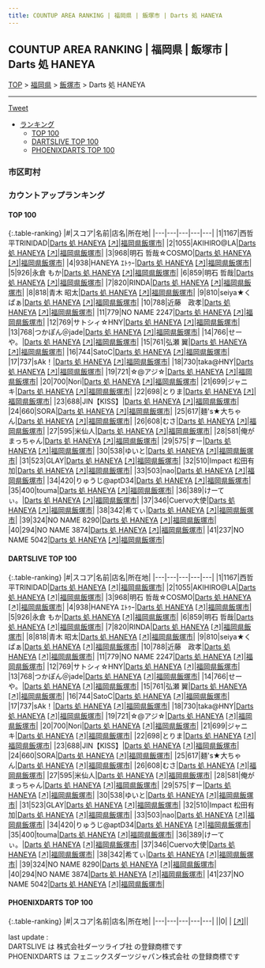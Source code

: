 ```yaml
---
title: COUNTUP AREA RANKING | 福岡県 | 飯塚市 | Darts 処 HANEYA
---
```

## COUNTUP AREA RANKING | 福岡県 | 飯塚市 | Darts 処 HANEYA

[TOP](/darts/rank/) > [福岡県](/darts/rank/福岡県/) > [飯塚市](/darts/rank/福岡県/飯塚市/) > Darts 処 HANEYA

___

<a href="https://twitter.com/share?ref_src=twsrc%5Etfw" data-text="COUNTUP AREA RANKING | 福岡県飯塚市Darts 処 HANEYA" class="twitter-share-button" data-hashtags="DARTSLIVE,PHOENIXDARTS,darts,ダーツ" data-show-count="false">Tweet</a>

* [ランキング](#カウントアップランキング)
    * [TOP 100](#top-100)
    * [DARTSLIVE TOP 100](#dartslive-top-100)
    * [PHOENIXDARTS TOP 100](#phoenixdarts-top-100)

### 市区町村

<ul>

</ul>

### カウントアップランキング

#### TOP 100



{:.table-ranking}
|#|スコア|名前|店名|所在地|
|---|---|---|---|---|
|1|1167|<span class="rank-name-dl">西哲平TRINIDAD</span>|<a href="/darts/rank/shops/32cfc5423f82cad30d9b047a20a7ba1e.html">Darts 処 HANEYA</a> <a href="https://search.dartslive.com/jp/shop/32cfc5423f82cad30d9b047a20a7ba1e">[↗]</a>|<a href="/darts/rank/福岡県/飯塚市">福岡県飯塚市</a>|
|2|1055|<span class="rank-name-dl">AKIHIRO@LA</span>|<a href="/darts/rank/shops/32cfc5423f82cad30d9b047a20a7ba1e.html">Darts 処 HANEYA</a> <a href="https://search.dartslive.com/jp/shop/32cfc5423f82cad30d9b047a20a7ba1e">[↗]</a>|<a href="/darts/rank/福岡県/飯塚市">福岡県飯塚市</a>|
|3|968|<span class="rank-name-dl">明石 哲哉☆COSMO</span>|<a href="/darts/rank/shops/32cfc5423f82cad30d9b047a20a7ba1e.html">Darts 処 HANEYA</a> <a href="https://search.dartslive.com/jp/shop/32cfc5423f82cad30d9b047a20a7ba1e">[↗]</a>|<a href="/darts/rank/福岡県/飯塚市">福岡県飯塚市</a>|
|4|938|<span class="rank-name-dl">HANEYA ｴﾄｩｰ</span>|<a href="/darts/rank/shops/32cfc5423f82cad30d9b047a20a7ba1e.html">Darts 処 HANEYA</a> <a href="https://search.dartslive.com/jp/shop/32cfc5423f82cad30d9b047a20a7ba1e">[↗]</a>|<a href="/darts/rank/福岡県/飯塚市">福岡県飯塚市</a>|
|5|926|<span class="rank-name-dl">永倉 もか</span>|<a href="/darts/rank/shops/32cfc5423f82cad30d9b047a20a7ba1e.html">Darts 処 HANEYA</a> <a href="https://search.dartslive.com/jp/shop/32cfc5423f82cad30d9b047a20a7ba1e">[↗]</a>|<a href="/darts/rank/福岡県/飯塚市">福岡県飯塚市</a>|
|6|859|<span class="rank-name-dl">明石 哲哉</span>|<a href="/darts/rank/shops/32cfc5423f82cad30d9b047a20a7ba1e.html">Darts 処 HANEYA</a> <a href="https://search.dartslive.com/jp/shop/32cfc5423f82cad30d9b047a20a7ba1e">[↗]</a>|<a href="/darts/rank/福岡県/飯塚市">福岡県飯塚市</a>|
|7|820|<span class="rank-name-dl">RINDA</span>|<a href="/darts/rank/shops/32cfc5423f82cad30d9b047a20a7ba1e.html">Darts 処 HANEYA</a> <a href="https://search.dartslive.com/jp/shop/32cfc5423f82cad30d9b047a20a7ba1e">[↗]</a>|<a href="/darts/rank/福岡県/飯塚市">福岡県飯塚市</a>|
|8|818|<span class="rank-name-dl">青木 昭太</span>|<a href="/darts/rank/shops/32cfc5423f82cad30d9b047a20a7ba1e.html">Darts 処 HANEYA</a> <a href="https://search.dartslive.com/jp/shop/32cfc5423f82cad30d9b047a20a7ba1e">[↗]</a>|<a href="/darts/rank/福岡県/飯塚市">福岡県飯塚市</a>|
|9|810|<span class="rank-name-dl">seiya★くぱぁ</span>|<a href="/darts/rank/shops/32cfc5423f82cad30d9b047a20a7ba1e.html">Darts 処 HANEYA</a> <a href="https://search.dartslive.com/jp/shop/32cfc5423f82cad30d9b047a20a7ba1e">[↗]</a>|<a href="/darts/rank/福岡県/飯塚市">福岡県飯塚市</a>|
|10|788|<span class="rank-name-dl">近藤　政孝</span>|<a href="/darts/rank/shops/32cfc5423f82cad30d9b047a20a7ba1e.html">Darts 処 HANEYA</a> <a href="https://search.dartslive.com/jp/shop/32cfc5423f82cad30d9b047a20a7ba1e">[↗]</a>|<a href="/darts/rank/福岡県/飯塚市">福岡県飯塚市</a>|
|11|779|<span class="rank-name-dl">NO NAME 2247</span>|<a href="/darts/rank/shops/32cfc5423f82cad30d9b047a20a7ba1e.html">Darts 処 HANEYA</a> <a href="https://search.dartslive.com/jp/shop/32cfc5423f82cad30d9b047a20a7ba1e">[↗]</a>|<a href="/darts/rank/福岡県/飯塚市">福岡県飯塚市</a>|
|12|769|<span class="rank-name-dl">サトシィ☆HNY</span>|<a href="/darts/rank/shops/32cfc5423f82cad30d9b047a20a7ba1e.html">Darts 処 HANEYA</a> <a href="https://search.dartslive.com/jp/shop/32cfc5423f82cad30d9b047a20a7ba1e">[↗]</a>|<a href="/darts/rank/福岡県/飯塚市">福岡県飯塚市</a>|
|13|768|<span class="rank-name-dl">つかぽん＠jade</span>|<a href="/darts/rank/shops/32cfc5423f82cad30d9b047a20a7ba1e.html">Darts 処 HANEYA</a> <a href="https://search.dartslive.com/jp/shop/32cfc5423f82cad30d9b047a20a7ba1e">[↗]</a>|<a href="/darts/rank/福岡県/飯塚市">福岡県飯塚市</a>|
|14|766|<span class="rank-name-dl">せーや。</span>|<a href="/darts/rank/shops/32cfc5423f82cad30d9b047a20a7ba1e.html">Darts 処 HANEYA</a> <a href="https://search.dartslive.com/jp/shop/32cfc5423f82cad30d9b047a20a7ba1e">[↗]</a>|<a href="/darts/rank/福岡県/飯塚市">福岡県飯塚市</a>|
|15|761|<span class="rank-name-dl">弘瀬 翼</span>|<a href="/darts/rank/shops/32cfc5423f82cad30d9b047a20a7ba1e.html">Darts 処 HANEYA</a> <a href="https://search.dartslive.com/jp/shop/32cfc5423f82cad30d9b047a20a7ba1e">[↗]</a>|<a href="/darts/rank/福岡県/飯塚市">福岡県飯塚市</a>|
|16|744|<span class="rank-name-dl">SatoC</span>|<a href="/darts/rank/shops/32cfc5423f82cad30d9b047a20a7ba1e.html">Darts 処 HANEYA</a> <a href="https://search.dartslive.com/jp/shop/32cfc5423f82cad30d9b047a20a7ba1e">[↗]</a>|<a href="/darts/rank/福岡県/飯塚市">福岡県飯塚市</a>|
|17|737|<span class="rank-name-dl">sAk！</span>|<a href="/darts/rank/shops/32cfc5423f82cad30d9b047a20a7ba1e.html">Darts 処 HANEYA</a> <a href="https://search.dartslive.com/jp/shop/32cfc5423f82cad30d9b047a20a7ba1e">[↗]</a>|<a href="/darts/rank/福岡県/飯塚市">福岡県飯塚市</a>|
|18|730|<span class="rank-name-dl">taka@HNY</span>|<a href="/darts/rank/shops/32cfc5423f82cad30d9b047a20a7ba1e.html">Darts 処 HANEYA</a> <a href="https://search.dartslive.com/jp/shop/32cfc5423f82cad30d9b047a20a7ba1e">[↗]</a>|<a href="/darts/rank/福岡県/飯塚市">福岡県飯塚市</a>|
|19|721|<span class="rank-name-dl">☆@アジ☆</span>|<a href="/darts/rank/shops/32cfc5423f82cad30d9b047a20a7ba1e.html">Darts 処 HANEYA</a> <a href="https://search.dartslive.com/jp/shop/32cfc5423f82cad30d9b047a20a7ba1e">[↗]</a>|<a href="/darts/rank/福岡県/飯塚市">福岡県飯塚市</a>|
|20|700|<span class="rank-name-dl">Nori</span>|<a href="/darts/rank/shops/32cfc5423f82cad30d9b047a20a7ba1e.html">Darts 処 HANEYA</a> <a href="https://search.dartslive.com/jp/shop/32cfc5423f82cad30d9b047a20a7ba1e">[↗]</a>|<a href="/darts/rank/福岡県/飯塚市">福岡県飯塚市</a>|
|21|699|<span class="rank-name-dl">ジャニキ</span>|<a href="/darts/rank/shops/32cfc5423f82cad30d9b047a20a7ba1e.html">Darts 処 HANEYA</a> <a href="https://search.dartslive.com/jp/shop/32cfc5423f82cad30d9b047a20a7ba1e">[↗]</a>|<a href="/darts/rank/福岡県/飯塚市">福岡県飯塚市</a>|
|22|698|<span class="rank-name-dl">とりま</span>|<a href="/darts/rank/shops/32cfc5423f82cad30d9b047a20a7ba1e.html">Darts 処 HANEYA</a> <a href="https://search.dartslive.com/jp/shop/32cfc5423f82cad30d9b047a20a7ba1e">[↗]</a>|<a href="/darts/rank/福岡県/飯塚市">福岡県飯塚市</a>|
|23|688|<span class="rank-name-dl">JIN【KISS】</span>|<a href="/darts/rank/shops/32cfc5423f82cad30d9b047a20a7ba1e.html">Darts 処 HANEYA</a> <a href="https://search.dartslive.com/jp/shop/32cfc5423f82cad30d9b047a20a7ba1e">[↗]</a>|<a href="/darts/rank/福岡県/飯塚市">福岡県飯塚市</a>|
|24|660|<span class="rank-name-dl">SORA</span>|<a href="/darts/rank/shops/32cfc5423f82cad30d9b047a20a7ba1e.html">Darts 処 HANEYA</a> <a href="https://search.dartslive.com/jp/shop/32cfc5423f82cad30d9b047a20a7ba1e">[↗]</a>|<a href="/darts/rank/福岡県/飯塚市">福岡県飯塚市</a>|
|25|617|<span class="rank-name-dl">麺&#x27;s★大ちゃん</span>|<a href="/darts/rank/shops/32cfc5423f82cad30d9b047a20a7ba1e.html">Darts 処 HANEYA</a> <a href="https://search.dartslive.com/jp/shop/32cfc5423f82cad30d9b047a20a7ba1e">[↗]</a>|<a href="/darts/rank/福岡県/飯塚市">福岡県飯塚市</a>|
|26|608|<span class="rank-name-dl">むさ</span>|<a href="/darts/rank/shops/32cfc5423f82cad30d9b047a20a7ba1e.html">Darts 処 HANEYA</a> <a href="https://search.dartslive.com/jp/shop/32cfc5423f82cad30d9b047a20a7ba1e">[↗]</a>|<a href="/darts/rank/福岡県/飯塚市">福岡県飯塚市</a>|
|27|595|<span class="rank-name-dl">米仙人</span>|<a href="/darts/rank/shops/32cfc5423f82cad30d9b047a20a7ba1e.html">Darts 処 HANEYA</a> <a href="https://search.dartslive.com/jp/shop/32cfc5423f82cad30d9b047a20a7ba1e">[↗]</a>|<a href="/darts/rank/福岡県/飯塚市">福岡県飯塚市</a>|
|28|581|<span class="rank-name-dl">俺がまっちゃん</span>|<a href="/darts/rank/shops/32cfc5423f82cad30d9b047a20a7ba1e.html">Darts 処 HANEYA</a> <a href="https://search.dartslive.com/jp/shop/32cfc5423f82cad30d9b047a20a7ba1e">[↗]</a>|<a href="/darts/rank/福岡県/飯塚市">福岡県飯塚市</a>|
|29|575|<span class="rank-name-dl">すー</span>|<a href="/darts/rank/shops/32cfc5423f82cad30d9b047a20a7ba1e.html">Darts 処 HANEYA</a> <a href="https://search.dartslive.com/jp/shop/32cfc5423f82cad30d9b047a20a7ba1e">[↗]</a>|<a href="/darts/rank/福岡県/飯塚市">福岡県飯塚市</a>|
|30|538|<span class="rank-name-dl">ゆいと</span>|<a href="/darts/rank/shops/32cfc5423f82cad30d9b047a20a7ba1e.html">Darts 処 HANEYA</a> <a href="https://search.dartslive.com/jp/shop/32cfc5423f82cad30d9b047a20a7ba1e">[↗]</a>|<a href="/darts/rank/福岡県/飯塚市">福岡県飯塚市</a>|
|31|523|<span class="rank-name-dl">GLAY</span>|<a href="/darts/rank/shops/32cfc5423f82cad30d9b047a20a7ba1e.html">Darts 処 HANEYA</a> <a href="https://search.dartslive.com/jp/shop/32cfc5423f82cad30d9b047a20a7ba1e">[↗]</a>|<a href="/darts/rank/福岡県/飯塚市">福岡県飯塚市</a>|
|32|510|<span class="rank-name-dl">Impact 松田有加</span>|<a href="/darts/rank/shops/32cfc5423f82cad30d9b047a20a7ba1e.html">Darts 処 HANEYA</a> <a href="https://search.dartslive.com/jp/shop/32cfc5423f82cad30d9b047a20a7ba1e">[↗]</a>|<a href="/darts/rank/福岡県/飯塚市">福岡県飯塚市</a>|
|33|503|<span class="rank-name-dl">nao</span>|<a href="/darts/rank/shops/32cfc5423f82cad30d9b047a20a7ba1e.html">Darts 処 HANEYA</a> <a href="https://search.dartslive.com/jp/shop/32cfc5423f82cad30d9b047a20a7ba1e">[↗]</a>|<a href="/darts/rank/福岡県/飯塚市">福岡県飯塚市</a>|
|34|420|<span class="rank-name-dl">りゅうじ@aptD34</span>|<a href="/darts/rank/shops/32cfc5423f82cad30d9b047a20a7ba1e.html">Darts 処 HANEYA</a> <a href="https://search.dartslive.com/jp/shop/32cfc5423f82cad30d9b047a20a7ba1e">[↗]</a>|<a href="/darts/rank/福岡県/飯塚市">福岡県飯塚市</a>|
|35|400|<span class="rank-name-dl">touma</span>|<a href="/darts/rank/shops/32cfc5423f82cad30d9b047a20a7ba1e.html">Darts 処 HANEYA</a> <a href="https://search.dartslive.com/jp/shop/32cfc5423f82cad30d9b047a20a7ba1e">[↗]</a>|<a href="/darts/rank/福岡県/飯塚市">福岡県飯塚市</a>|
|36|389|<span class="rank-name-dl">けーてぃ。</span>|<a href="/darts/rank/shops/32cfc5423f82cad30d9b047a20a7ba1e.html">Darts 処 HANEYA</a> <a href="https://search.dartslive.com/jp/shop/32cfc5423f82cad30d9b047a20a7ba1e">[↗]</a>|<a href="/darts/rank/福岡県/飯塚市">福岡県飯塚市</a>|
|37|346|<span class="rank-name-dl">Cuervo大使</span>|<a href="/darts/rank/shops/32cfc5423f82cad30d9b047a20a7ba1e.html">Darts 処 HANEYA</a> <a href="https://search.dartslive.com/jp/shop/32cfc5423f82cad30d9b047a20a7ba1e">[↗]</a>|<a href="/darts/rank/福岡県/飯塚市">福岡県飯塚市</a>|
|38|342|<span class="rank-name-dl">希てぃ</span>|<a href="/darts/rank/shops/32cfc5423f82cad30d9b047a20a7ba1e.html">Darts 処 HANEYA</a> <a href="https://search.dartslive.com/jp/shop/32cfc5423f82cad30d9b047a20a7ba1e">[↗]</a>|<a href="/darts/rank/福岡県/飯塚市">福岡県飯塚市</a>|
|39|324|<span class="rank-name-dl">NO NAME 8290</span>|<a href="/darts/rank/shops/32cfc5423f82cad30d9b047a20a7ba1e.html">Darts 処 HANEYA</a> <a href="https://search.dartslive.com/jp/shop/32cfc5423f82cad30d9b047a20a7ba1e">[↗]</a>|<a href="/darts/rank/福岡県/飯塚市">福岡県飯塚市</a>|
|40|294|<span class="rank-name-dl">NO NAME 3874</span>|<a href="/darts/rank/shops/32cfc5423f82cad30d9b047a20a7ba1e.html">Darts 処 HANEYA</a> <a href="https://search.dartslive.com/jp/shop/32cfc5423f82cad30d9b047a20a7ba1e">[↗]</a>|<a href="/darts/rank/福岡県/飯塚市">福岡県飯塚市</a>|
|41|237|<span class="rank-name-dl">NO NAME 5042</span>|<a href="/darts/rank/shops/32cfc5423f82cad30d9b047a20a7ba1e.html">Darts 処 HANEYA</a> <a href="https://search.dartslive.com/jp/shop/32cfc5423f82cad30d9b047a20a7ba1e">[↗]</a>|<a href="/darts/rank/福岡県/飯塚市">福岡県飯塚市</a>|


#### DARTSLIVE TOP 100



{:.table-ranking}
|#|スコア|名前|店名|所在地|
|---|---|---|---|---|
|1|1167|<span class="rank-name-dl">西哲平TRINIDAD</span>|<a href="/darts/rank/shops/32cfc5423f82cad30d9b047a20a7ba1e.html">Darts 処 HANEYA</a> <a href="https://search.dartslive.com/jp/shop/32cfc5423f82cad30d9b047a20a7ba1e">[↗]</a>|<a href="/darts/rank/福岡県/飯塚市">福岡県飯塚市</a>|
|2|1055|<span class="rank-name-dl">AKIHIRO@LA</span>|<a href="/darts/rank/shops/32cfc5423f82cad30d9b047a20a7ba1e.html">Darts 処 HANEYA</a> <a href="https://search.dartslive.com/jp/shop/32cfc5423f82cad30d9b047a20a7ba1e">[↗]</a>|<a href="/darts/rank/福岡県/飯塚市">福岡県飯塚市</a>|
|3|968|<span class="rank-name-dl">明石 哲哉☆COSMO</span>|<a href="/darts/rank/shops/32cfc5423f82cad30d9b047a20a7ba1e.html">Darts 処 HANEYA</a> <a href="https://search.dartslive.com/jp/shop/32cfc5423f82cad30d9b047a20a7ba1e">[↗]</a>|<a href="/darts/rank/福岡県/飯塚市">福岡県飯塚市</a>|
|4|938|<span class="rank-name-dl">HANEYA ｴﾄｩｰ</span>|<a href="/darts/rank/shops/32cfc5423f82cad30d9b047a20a7ba1e.html">Darts 処 HANEYA</a> <a href="https://search.dartslive.com/jp/shop/32cfc5423f82cad30d9b047a20a7ba1e">[↗]</a>|<a href="/darts/rank/福岡県/飯塚市">福岡県飯塚市</a>|
|5|926|<span class="rank-name-dl">永倉 もか</span>|<a href="/darts/rank/shops/32cfc5423f82cad30d9b047a20a7ba1e.html">Darts 処 HANEYA</a> <a href="https://search.dartslive.com/jp/shop/32cfc5423f82cad30d9b047a20a7ba1e">[↗]</a>|<a href="/darts/rank/福岡県/飯塚市">福岡県飯塚市</a>|
|6|859|<span class="rank-name-dl">明石 哲哉</span>|<a href="/darts/rank/shops/32cfc5423f82cad30d9b047a20a7ba1e.html">Darts 処 HANEYA</a> <a href="https://search.dartslive.com/jp/shop/32cfc5423f82cad30d9b047a20a7ba1e">[↗]</a>|<a href="/darts/rank/福岡県/飯塚市">福岡県飯塚市</a>|
|7|820|<span class="rank-name-dl">RINDA</span>|<a href="/darts/rank/shops/32cfc5423f82cad30d9b047a20a7ba1e.html">Darts 処 HANEYA</a> <a href="https://search.dartslive.com/jp/shop/32cfc5423f82cad30d9b047a20a7ba1e">[↗]</a>|<a href="/darts/rank/福岡県/飯塚市">福岡県飯塚市</a>|
|8|818|<span class="rank-name-dl">青木 昭太</span>|<a href="/darts/rank/shops/32cfc5423f82cad30d9b047a20a7ba1e.html">Darts 処 HANEYA</a> <a href="https://search.dartslive.com/jp/shop/32cfc5423f82cad30d9b047a20a7ba1e">[↗]</a>|<a href="/darts/rank/福岡県/飯塚市">福岡県飯塚市</a>|
|9|810|<span class="rank-name-dl">seiya★くぱぁ</span>|<a href="/darts/rank/shops/32cfc5423f82cad30d9b047a20a7ba1e.html">Darts 処 HANEYA</a> <a href="https://search.dartslive.com/jp/shop/32cfc5423f82cad30d9b047a20a7ba1e">[↗]</a>|<a href="/darts/rank/福岡県/飯塚市">福岡県飯塚市</a>|
|10|788|<span class="rank-name-dl">近藤　政孝</span>|<a href="/darts/rank/shops/32cfc5423f82cad30d9b047a20a7ba1e.html">Darts 処 HANEYA</a> <a href="https://search.dartslive.com/jp/shop/32cfc5423f82cad30d9b047a20a7ba1e">[↗]</a>|<a href="/darts/rank/福岡県/飯塚市">福岡県飯塚市</a>|
|11|779|<span class="rank-name-dl">NO NAME 2247</span>|<a href="/darts/rank/shops/32cfc5423f82cad30d9b047a20a7ba1e.html">Darts 処 HANEYA</a> <a href="https://search.dartslive.com/jp/shop/32cfc5423f82cad30d9b047a20a7ba1e">[↗]</a>|<a href="/darts/rank/福岡県/飯塚市">福岡県飯塚市</a>|
|12|769|<span class="rank-name-dl">サトシィ☆HNY</span>|<a href="/darts/rank/shops/32cfc5423f82cad30d9b047a20a7ba1e.html">Darts 処 HANEYA</a> <a href="https://search.dartslive.com/jp/shop/32cfc5423f82cad30d9b047a20a7ba1e">[↗]</a>|<a href="/darts/rank/福岡県/飯塚市">福岡県飯塚市</a>|
|13|768|<span class="rank-name-dl">つかぽん＠jade</span>|<a href="/darts/rank/shops/32cfc5423f82cad30d9b047a20a7ba1e.html">Darts 処 HANEYA</a> <a href="https://search.dartslive.com/jp/shop/32cfc5423f82cad30d9b047a20a7ba1e">[↗]</a>|<a href="/darts/rank/福岡県/飯塚市">福岡県飯塚市</a>|
|14|766|<span class="rank-name-dl">せーや。</span>|<a href="/darts/rank/shops/32cfc5423f82cad30d9b047a20a7ba1e.html">Darts 処 HANEYA</a> <a href="https://search.dartslive.com/jp/shop/32cfc5423f82cad30d9b047a20a7ba1e">[↗]</a>|<a href="/darts/rank/福岡県/飯塚市">福岡県飯塚市</a>|
|15|761|<span class="rank-name-dl">弘瀬 翼</span>|<a href="/darts/rank/shops/32cfc5423f82cad30d9b047a20a7ba1e.html">Darts 処 HANEYA</a> <a href="https://search.dartslive.com/jp/shop/32cfc5423f82cad30d9b047a20a7ba1e">[↗]</a>|<a href="/darts/rank/福岡県/飯塚市">福岡県飯塚市</a>|
|16|744|<span class="rank-name-dl">SatoC</span>|<a href="/darts/rank/shops/32cfc5423f82cad30d9b047a20a7ba1e.html">Darts 処 HANEYA</a> <a href="https://search.dartslive.com/jp/shop/32cfc5423f82cad30d9b047a20a7ba1e">[↗]</a>|<a href="/darts/rank/福岡県/飯塚市">福岡県飯塚市</a>|
|17|737|<span class="rank-name-dl">sAk！</span>|<a href="/darts/rank/shops/32cfc5423f82cad30d9b047a20a7ba1e.html">Darts 処 HANEYA</a> <a href="https://search.dartslive.com/jp/shop/32cfc5423f82cad30d9b047a20a7ba1e">[↗]</a>|<a href="/darts/rank/福岡県/飯塚市">福岡県飯塚市</a>|
|18|730|<span class="rank-name-dl">taka@HNY</span>|<a href="/darts/rank/shops/32cfc5423f82cad30d9b047a20a7ba1e.html">Darts 処 HANEYA</a> <a href="https://search.dartslive.com/jp/shop/32cfc5423f82cad30d9b047a20a7ba1e">[↗]</a>|<a href="/darts/rank/福岡県/飯塚市">福岡県飯塚市</a>|
|19|721|<span class="rank-name-dl">☆@アジ☆</span>|<a href="/darts/rank/shops/32cfc5423f82cad30d9b047a20a7ba1e.html">Darts 処 HANEYA</a> <a href="https://search.dartslive.com/jp/shop/32cfc5423f82cad30d9b047a20a7ba1e">[↗]</a>|<a href="/darts/rank/福岡県/飯塚市">福岡県飯塚市</a>|
|20|700|<span class="rank-name-dl">Nori</span>|<a href="/darts/rank/shops/32cfc5423f82cad30d9b047a20a7ba1e.html">Darts 処 HANEYA</a> <a href="https://search.dartslive.com/jp/shop/32cfc5423f82cad30d9b047a20a7ba1e">[↗]</a>|<a href="/darts/rank/福岡県/飯塚市">福岡県飯塚市</a>|
|21|699|<span class="rank-name-dl">ジャニキ</span>|<a href="/darts/rank/shops/32cfc5423f82cad30d9b047a20a7ba1e.html">Darts 処 HANEYA</a> <a href="https://search.dartslive.com/jp/shop/32cfc5423f82cad30d9b047a20a7ba1e">[↗]</a>|<a href="/darts/rank/福岡県/飯塚市">福岡県飯塚市</a>|
|22|698|<span class="rank-name-dl">とりま</span>|<a href="/darts/rank/shops/32cfc5423f82cad30d9b047a20a7ba1e.html">Darts 処 HANEYA</a> <a href="https://search.dartslive.com/jp/shop/32cfc5423f82cad30d9b047a20a7ba1e">[↗]</a>|<a href="/darts/rank/福岡県/飯塚市">福岡県飯塚市</a>|
|23|688|<span class="rank-name-dl">JIN【KISS】</span>|<a href="/darts/rank/shops/32cfc5423f82cad30d9b047a20a7ba1e.html">Darts 処 HANEYA</a> <a href="https://search.dartslive.com/jp/shop/32cfc5423f82cad30d9b047a20a7ba1e">[↗]</a>|<a href="/darts/rank/福岡県/飯塚市">福岡県飯塚市</a>|
|24|660|<span class="rank-name-dl">SORA</span>|<a href="/darts/rank/shops/32cfc5423f82cad30d9b047a20a7ba1e.html">Darts 処 HANEYA</a> <a href="https://search.dartslive.com/jp/shop/32cfc5423f82cad30d9b047a20a7ba1e">[↗]</a>|<a href="/darts/rank/福岡県/飯塚市">福岡県飯塚市</a>|
|25|617|<span class="rank-name-dl">麺&#x27;s★大ちゃん</span>|<a href="/darts/rank/shops/32cfc5423f82cad30d9b047a20a7ba1e.html">Darts 処 HANEYA</a> <a href="https://search.dartslive.com/jp/shop/32cfc5423f82cad30d9b047a20a7ba1e">[↗]</a>|<a href="/darts/rank/福岡県/飯塚市">福岡県飯塚市</a>|
|26|608|<span class="rank-name-dl">むさ</span>|<a href="/darts/rank/shops/32cfc5423f82cad30d9b047a20a7ba1e.html">Darts 処 HANEYA</a> <a href="https://search.dartslive.com/jp/shop/32cfc5423f82cad30d9b047a20a7ba1e">[↗]</a>|<a href="/darts/rank/福岡県/飯塚市">福岡県飯塚市</a>|
|27|595|<span class="rank-name-dl">米仙人</span>|<a href="/darts/rank/shops/32cfc5423f82cad30d9b047a20a7ba1e.html">Darts 処 HANEYA</a> <a href="https://search.dartslive.com/jp/shop/32cfc5423f82cad30d9b047a20a7ba1e">[↗]</a>|<a href="/darts/rank/福岡県/飯塚市">福岡県飯塚市</a>|
|28|581|<span class="rank-name-dl">俺がまっちゃん</span>|<a href="/darts/rank/shops/32cfc5423f82cad30d9b047a20a7ba1e.html">Darts 処 HANEYA</a> <a href="https://search.dartslive.com/jp/shop/32cfc5423f82cad30d9b047a20a7ba1e">[↗]</a>|<a href="/darts/rank/福岡県/飯塚市">福岡県飯塚市</a>|
|29|575|<span class="rank-name-dl">すー</span>|<a href="/darts/rank/shops/32cfc5423f82cad30d9b047a20a7ba1e.html">Darts 処 HANEYA</a> <a href="https://search.dartslive.com/jp/shop/32cfc5423f82cad30d9b047a20a7ba1e">[↗]</a>|<a href="/darts/rank/福岡県/飯塚市">福岡県飯塚市</a>|
|30|538|<span class="rank-name-dl">ゆいと</span>|<a href="/darts/rank/shops/32cfc5423f82cad30d9b047a20a7ba1e.html">Darts 処 HANEYA</a> <a href="https://search.dartslive.com/jp/shop/32cfc5423f82cad30d9b047a20a7ba1e">[↗]</a>|<a href="/darts/rank/福岡県/飯塚市">福岡県飯塚市</a>|
|31|523|<span class="rank-name-dl">GLAY</span>|<a href="/darts/rank/shops/32cfc5423f82cad30d9b047a20a7ba1e.html">Darts 処 HANEYA</a> <a href="https://search.dartslive.com/jp/shop/32cfc5423f82cad30d9b047a20a7ba1e">[↗]</a>|<a href="/darts/rank/福岡県/飯塚市">福岡県飯塚市</a>|
|32|510|<span class="rank-name-dl">Impact 松田有加</span>|<a href="/darts/rank/shops/32cfc5423f82cad30d9b047a20a7ba1e.html">Darts 処 HANEYA</a> <a href="https://search.dartslive.com/jp/shop/32cfc5423f82cad30d9b047a20a7ba1e">[↗]</a>|<a href="/darts/rank/福岡県/飯塚市">福岡県飯塚市</a>|
|33|503|<span class="rank-name-dl">nao</span>|<a href="/darts/rank/shops/32cfc5423f82cad30d9b047a20a7ba1e.html">Darts 処 HANEYA</a> <a href="https://search.dartslive.com/jp/shop/32cfc5423f82cad30d9b047a20a7ba1e">[↗]</a>|<a href="/darts/rank/福岡県/飯塚市">福岡県飯塚市</a>|
|34|420|<span class="rank-name-dl">りゅうじ@aptD34</span>|<a href="/darts/rank/shops/32cfc5423f82cad30d9b047a20a7ba1e.html">Darts 処 HANEYA</a> <a href="https://search.dartslive.com/jp/shop/32cfc5423f82cad30d9b047a20a7ba1e">[↗]</a>|<a href="/darts/rank/福岡県/飯塚市">福岡県飯塚市</a>|
|35|400|<span class="rank-name-dl">touma</span>|<a href="/darts/rank/shops/32cfc5423f82cad30d9b047a20a7ba1e.html">Darts 処 HANEYA</a> <a href="https://search.dartslive.com/jp/shop/32cfc5423f82cad30d9b047a20a7ba1e">[↗]</a>|<a href="/darts/rank/福岡県/飯塚市">福岡県飯塚市</a>|
|36|389|<span class="rank-name-dl">けーてぃ。</span>|<a href="/darts/rank/shops/32cfc5423f82cad30d9b047a20a7ba1e.html">Darts 処 HANEYA</a> <a href="https://search.dartslive.com/jp/shop/32cfc5423f82cad30d9b047a20a7ba1e">[↗]</a>|<a href="/darts/rank/福岡県/飯塚市">福岡県飯塚市</a>|
|37|346|<span class="rank-name-dl">Cuervo大使</span>|<a href="/darts/rank/shops/32cfc5423f82cad30d9b047a20a7ba1e.html">Darts 処 HANEYA</a> <a href="https://search.dartslive.com/jp/shop/32cfc5423f82cad30d9b047a20a7ba1e">[↗]</a>|<a href="/darts/rank/福岡県/飯塚市">福岡県飯塚市</a>|
|38|342|<span class="rank-name-dl">希てぃ</span>|<a href="/darts/rank/shops/32cfc5423f82cad30d9b047a20a7ba1e.html">Darts 処 HANEYA</a> <a href="https://search.dartslive.com/jp/shop/32cfc5423f82cad30d9b047a20a7ba1e">[↗]</a>|<a href="/darts/rank/福岡県/飯塚市">福岡県飯塚市</a>|
|39|324|<span class="rank-name-dl">NO NAME 8290</span>|<a href="/darts/rank/shops/32cfc5423f82cad30d9b047a20a7ba1e.html">Darts 処 HANEYA</a> <a href="https://search.dartslive.com/jp/shop/32cfc5423f82cad30d9b047a20a7ba1e">[↗]</a>|<a href="/darts/rank/福岡県/飯塚市">福岡県飯塚市</a>|
|40|294|<span class="rank-name-dl">NO NAME 3874</span>|<a href="/darts/rank/shops/32cfc5423f82cad30d9b047a20a7ba1e.html">Darts 処 HANEYA</a> <a href="https://search.dartslive.com/jp/shop/32cfc5423f82cad30d9b047a20a7ba1e">[↗]</a>|<a href="/darts/rank/福岡県/飯塚市">福岡県飯塚市</a>|
|41|237|<span class="rank-name-dl">NO NAME 5042</span>|<a href="/darts/rank/shops/32cfc5423f82cad30d9b047a20a7ba1e.html">Darts 処 HANEYA</a> <a href="https://search.dartslive.com/jp/shop/32cfc5423f82cad30d9b047a20a7ba1e">[↗]</a>|<a href="/darts/rank/福岡県/飯塚市">福岡県飯塚市</a>|


#### PHOENIXDARTS TOP 100



{:.table-ranking}
|#|スコア|名前|店名|所在地|
|---|---|---|---|---|
||0|<span class="rank-name-dl"> </span>|<a href="/darts/rank/shops/.html"></a> <a href="">[↗]</a>|<a href="/darts/rank//"></a>|


<div class="footer border-top border-gray-light mt-5 pt-3 text-right text-gray">
    last update : <span style="font-weight: italic" id="foot_last_modified"></span><br />
    DARTSLIVE は 株式会社ダーツライブ社 の登録商標です<br />
    PHOENIXDARTS は フェニックスダーツジャパン株式会社 の登録商標です<br />
</div>

<script src="https://cdnjs.cloudflare.com/ajax/libs/jquery.tablesorter/2.31.3/js/jquery.tablesorter.min.js" integrity="sha512-qzgd5cYSZcosqpzpn7zF2ZId8f/8CHmFKZ8j7mU4OUXTNRd5g+ZHBPsgKEwoqxCtdQvExE5LprwwPAgoicguNg==" crossorigin="anonymous" referrerpolicy="no-referrer"></script>
<link rel="stylesheet" href="https://cdnjs.cloudflare.com/ajax/libs/jquery.tablesorter/2.31.3/css/theme.default.min.css" integrity="sha512-wghhOJkjQX0Lh3NSWvNKeZ0ZpNn+SPVXX1Qyc9OCaogADktxrBiBdKGDoqVUOyhStvMBmJQ8ZdMHiR3wuEq8+w==" crossorigin="anonymous" referrerpolicy="no-referrer" />
<script>
$(function() {
    $(".table-ranking").tablesorter({sortList:[[0, 0]]});
    $("#foot_last_modified").text(formatDate(new Date(document.lastModified), 'yyyy-MM-dd HH:mm:ss'));
});
</script>

<script async src="https://platform.twitter.com/widgets.js" charset="utf-8"></script>